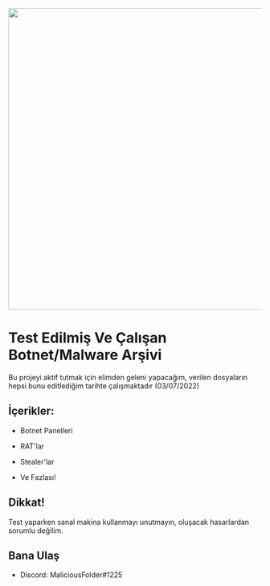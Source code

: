 <img src="banner.jpg" width="600">

# Test Edilmiş Ve Çalışan Botnet/Malware Arşivi
Bu projeyi aktif tutmak için elimden geleni yapacağım, verilen dosyaların hepsi bunu editlediğim tarihte çalışmaktadır (03/07/2022)


## İçerikler:


- Botnet Panelleri

- RAT'lar

- Stealer'lar

- Ve Fazlası!
## Dikkat!

Test yaparken sanal makina kullanmayı unutmayın, oluşacak hasarlardan sorumlu değilim.
## Bana Ulaş

- Discord: MaliciousFolder#1225

    
